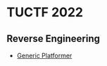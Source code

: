 # TUCTF 2022
## Reverse Engineering
- [Generic Platformer](/2022/TUCTF2022/reverse_engineering/generic_platformer/README.md)